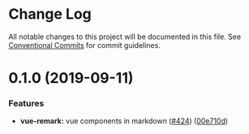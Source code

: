 # Change Log

All notable changes to this project will be documented in this file.
See [Conventional Commits](https://conventionalcommits.org) for commit guidelines.

# 0.1.0 (2019-09-11)


### Features

* **vue-remark:** vue components in markdown ([#424](https://github.com/gridsome/gridsome/tree/master/packages/vue-remark/issues/424)) ([00e710d](https://github.com/gridsome/gridsome/tree/master/packages/vue-remark/commit/00e710d))
